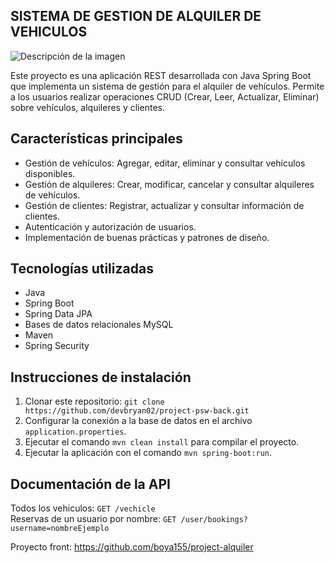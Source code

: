 ## SISTEMA DE GESTION DE ALQUILER DE VEHICULOS
![Descripción de la imagen](https://media.dev.to/cdn-cgi/image/width=1000,height=420,fit=cover,gravity=auto,format=auto/https%3A%2F%2Fdev-to-uploads.s3.amazonaws.com%2Fuploads%2Farticles%2Fdmmxiwgyuzodl7yqyuca.jpeg)

Este proyecto es una aplicación REST desarrollada con Java Spring Boot que implementa un sistema de gestión para el alquiler de vehículos. Permite a los usuarios realizar operaciones CRUD (Crear, Leer, Actualizar, Eliminar) sobre vehículos, alquileres y clientes.

## Características principales

- Gestión de vehículos: Agregar, editar, eliminar y consultar vehículos disponibles.
- Gestión de alquileres: Crear, modificar, cancelar y consultar alquileres de vehículos.
- Gestión de clientes: Registrar, actualizar y consultar información de clientes.
- Autenticación y autorización de usuarios.
- Implementación de buenas prácticas y patrones de diseño.

## Tecnologías utilizadas

- Java
- Spring Boot
- Spring Data JPA
- Bases de datos relacionales MySQL
- Maven
- Spring Security
## Instrucciones de instalación

1. Clonar este repositorio: 
```git clone https://github.com/devbryan02/project-psw-back.git ```
2. Configurar la conexión a la base de datos en el archivo `application.properties`.
3. Ejecutar el comando `mvn clean install` para compilar el proyecto.
4. Ejecutar la aplicación con el comando `mvn spring-boot:run`.

## Documentación de la API
Todos los vehiculos: `GET /vechicle` <br/>
Reservas de un usuario por nombre: `GET /user/bookings?username=nombreEjemplo`

Proyecto front: https://github.com/boya155/project-alquiler
